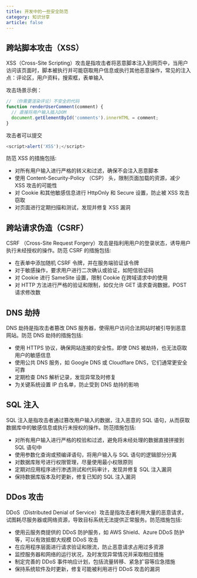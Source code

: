 ```yaml
---
title: 开发中的一些安全防范
category: 知识分享
article: false
---
```


## 跨站脚本攻击（XSS）

XSS（Cross-Site Scripting）攻击是指攻击者将恶意脚本注入到网页中，当用户访问该页面时，脚本被执行并可能窃取用户信息或执行其他恶意操作，常见的注入点：评论区，用户资料，搜索框，表单输入

攻击场景示例：

```js
// （你需要渲染评论）不安全的代码
function renderUserComment(comment) {
  // 直接将用户输入插入DOM
  document.getElementById('comments').innerHTML = comment;
}
```

攻击者可以提交

```js
<script>alert('XSS');</script>
```

防范 XSS 的措施包括:

+ 对所有用户输入进行严格的转义和过滤，确保不会注入恶意脚本
+ 使用 Content-Security-Policy （CSP） 头，限制页面加载的资源，减少 XSS 攻击的可能性
+ 对 Cookie 和其他敏感信息进行 HttpOnly 和 Secure 设置，防止被 XSS 攻击窃取
+ 对页面进行定期扫描和测试，发现并修复 XSS 漏洞

## 跨站请求伪造（CSRF）

CSRF （Cross-Site Request Forgery）攻击是指利用用户的登录状态，诱导用户执行未经授权的操作。防范 CSRF 的措施包括:

+ 在表单中添加随机 CSRF 令牌，并在服务端验证该令牌
+ 对于敏感操作，要求用户进行二次确认或验证，如短信验证码
+ 对 Cookie 进行 SameSite 设置，限制 Cookie 在跨域请求中的使用
+ 对 HTTP 方法进行严格的验证和限制，如仅允许 GET 请求查询数据，POST 请求修改数

## DNS 劫持

DNS 劫持是指攻击者篡改 DNS 服务器，使得用户访问合法网站时被引导到恶意网站。防范 DNS 劫持的措施包括:

+ 使用 HTTPS 协议，确保网站连接的安全性。即使 DNS 被劫持，也无法窃取用户的敏感信息
+ 使用公共 DNS 服务，如 Google DNS 或 Cloudflare DNS，它们通常更安全可靠
+ 定期检查 DNS 解析记录，发现异常及时修复
+ 为关键系统设置 IP 白名单，防止受到 DNS 劫持的影响

## SQL 注入

SQL 注入是指攻击者通过篡改用户输入的数据，注入恶意的 SQL 语句，从而获取数据库中的敏感信息或执行未授权的操作。防范措施包括:

+ 对所有用户输入进行严格的校验和过滤，避免将未经处理的数据直接拼接到 SQL 语句中
+ 使用参数化查询或预编译语句，将用户输入与 SQL 语句的逻辑部分分离
+ 对数据库账号进行权限管理，尽量使用最小权限原则
+ 定期对应用程序进行渗透测试和代码审计，发现并修复 SQL 注入漏洞
+ 保持数据库版本及时更新，修复已知的 SQL 注入漏洞

## DDos 攻击

DDoS（Distributed Denial of Service）攻击是指攻击者利用大量的恶意请求，试图耗尽服务器或网络资源，导致目标系统无法提供正常服务。防范措施包括:

+ 使用云服务商提供的 DDoS 防护服务，如 AWS Shield、Azure DDoS 防护等，可以有效抵御大规模 DDoS 攻击
+ 在应用程序层面进行请求验证和限流，防止恶意请求占用过多资源
+ 监控服务器和网络的运行状况，及时发现异常情况并采取相应措施
+ 制定完善的 DDoS 事件响应计划，包括流量转移、紧急扩容等应急措施
+ 保持系统软件及时更新，修复可能被利用进行 DDoS 攻击的漏洞
